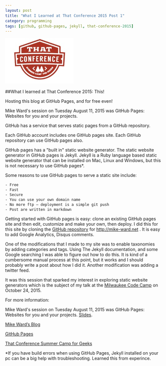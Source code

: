 ```yaml
---
layout: post  
title: "What I Learned at That Conference 2015 Post 1"
category: programming
tags: [github, github-pages, jekyll, that-conference-2015]
---
```


![](/cdn/images/that-conference-logo.jpg)

##What I learned at That Conference 2015: This!

Hosting this blog at GitHub Pages, and for free even!

Mike Ward's session on Tuesday August 11, 2015 was GitHub Pages: Websites for you and your projects.

GitHub has a service that serves static pages from a GitHub repository.

Each GitHub account includes one GitHub pages site. Each GitHub repository can use GitHub pages also.

GitHub pages has a "built in" static website generator. The static website generator in GitHub pages is Jekyll.
Jekyll is a Ruby language based static website generator that can be installed on Mac, Linux and Windows, but this is not necessary to use GitHub pages*.

Some reasons to use GitHub pages to serve a static site include: 

	- Free
	- Fast
	- Secure
	- You can use your own domain name
	- No more ftp – deployment is a simple git push
	- Post are written in markdown

Getting started with GitHub pages is easy: clone an existing GitHub pages site and then edit, customize and make your own, then deploy. I did this for this site by cloning the [GitHub repository](https://github.com/mike-ward/mike-ward.github.io ) for http://mike-ward.net .
It is easy to add Google Analytics, Disqus comments.

One of the modifications that I made to my site was to enable taxonomies by adding categories and tags. Using The Jekyll documentation, and some Google searching I was able to figure out how to do this. It is kind of a cumbersome manual process at this point, but it works and I should probably write a post about how I did it. Another modification was adding a twitter feed.

It was this session that sparked my interest in exploring static website generators which is the subject of my talk at the [Milwaukee Code Camp](http://www.milwaukeecodecamp.com) on October 24, 2015.

For more information:

Mike Ward's session on Tuesday August 11, 2015 was GitHub Pages: Websites for you and your projects. [Slides](http://mike-ward.net/talk-github-pages).

[Mike Ward’s Blog](http://mike-ward.net)

[GitHub Pages](https://pages.github.com)

[That Conference Summer Camp for Geeks](https://www.thatconference.com)

*If you have build errors when using GitHub Pages, Jekyll installed on your pc can be a big help with troubleshooting. Learned this from experince.
